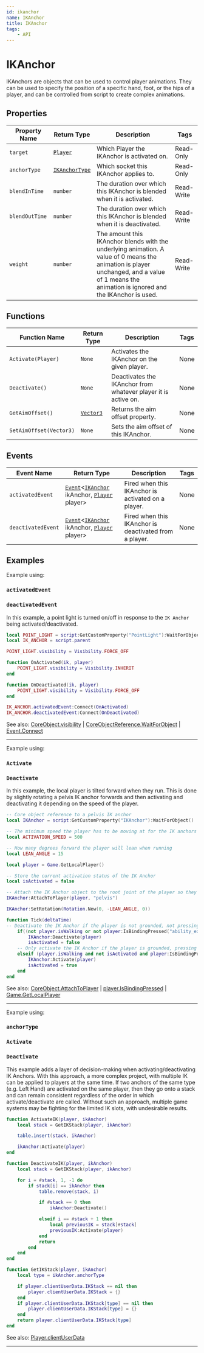 ```yaml
---
id: ikanchor
name: IKAnchor
title: IKAnchor
tags:
    - API
---
```


# IKAnchor

IKAnchors are objects that can be used to control player animations. They can be used to specify the position of a specific hand, foot, or the hips of a player, and can be controlled from script to create complex animations.

## Properties

| Property Name | Return Type | Description | Tags |
| -------- | ----------- | ----------- | ---- |
| `target` | [`Player`](player.md) | Which Player the IKAnchor is activated on. | Read-Only |
| `anchorType` | [`IKAnchorType`](enums.md#ikanchortype) | Which socket this IKAnchor applies to. | Read-Only |
| `blendInTime` | `number` | The duration over which this IKAnchor is blended when it is activated. | Read-Write |
| `blendOutTime` | `number` | The duration over which this IKAnchor is blended when it is deactivated. | Read-Write |
| `weight` | `number` | The amount this IKAnchor blends with the underlying animation. A value of 0 means the animation is player unchanged, and a value of 1 means the animation is ignored and the IKAnchor is used. | Read-Write |

## Functions

| Function Name | Return Type | Description | Tags |
| -------- | ----------- | ----------- | ---- |
| `Activate(Player)` | `None` | Activates the IKAnchor on the given player. | None |
| `Deactivate()` | `None` | Deactivates the IKAnchor from whatever player it is active on. | None |
| `GetAimOffset()` | [`Vector3`](vector3.md) | Returns the aim offset property. | None |
| `SetAimOffset(Vector3)` | `None` | Sets the aim offset of this IKAnchor. | None |

## Events

| Event Name | Return Type | Description | Tags |
| ----- | ----------- | ----------- | ---- |
| `activatedEvent` | [`Event`](event.md)<[`IKAnchor`](ikanchor.md) ikAnchor, [`Player`](player.md) player> | Fired when this IKAnchor is activated on a player. | None |
| `deactivatedEvent` | [`Event`](event.md)<[`IKAnchor`](ikanchor.md) ikAnchor, [`Player`](player.md) player> | Fired when this IKAnchor is deactivated from a player. | None |

## Examples

Example using:

### `activatedEvent`

### `deactivatedEvent`

In this example, a point light is turned on/off in response to the `IK Anchor` being activated/deactivated.

```lua
local POINT_LIGHT = script:GetCustomProperty("PointLight"):WaitForObject()
local IK_ANCHOR = script.parent

POINT_LIGHT.visibility = Visibility.FORCE_OFF

function OnActivated(ik, player)
    POINT_LIGHT.visibility = Visibility.INHERIT
end

function OnDeactivated(ik, player)
    POINT_LIGHT.visibility = Visibility.FORCE_OFF
end

IK_ANCHOR.activatedEvent:Connect(OnActivated)
IK_ANCHOR.deactivatedEvent:Connect(OnDeactivated)
```

See also: [CoreObject.visibility](coreobject.md) | [CoreObjectReference.WaitForObject](coreobjectreference.md) | [Event.Connect](event.md)

---

Example using:

### `Activate`

### `Deactivate`

In this example, the local player is tilted forward when they run. This is done by slightly rotating a pelvis IK anchor forwards and then activating and deactivating it depending on the speed of the player.

```lua
-- Core object reference to a pelvis IK anchor
local IKAnchor = script:GetCustomProperty("IKAnchor"):WaitForObject()

-- The minimum speed the player has to be moving at for the IK anchors to be activated
local ACTIVATION_SPEED = 500

-- How many degrees forward the player will lean when running
local LEAN_ANGLE = 15

local player = Game.GetLocalPlayer()

-- Store the current activation status of the IK Anchor
local isActivated = false

-- Attach the IK Anchor object to the root joint of the player so they move together
IKAnchor:AttachToPlayer(player, "pelvis")

IKAnchor:SetRotation(Rotation.New(0, -LEAN_ANGLE, 0))

function Tick(deltaTime)
-- Deactivate the IK Anchor if the player is not grounded, not pressing the "W" key, or not moving faster than the `ACTIVATION_SPEED`
    if((not player.isWalking or not player:IsBindingPressed("ability_extra_21") or player:GetVelocity().size <= ACTIVATION_SPEED) and isActivated) then
        IKAnchor:Deactivate(player)
        isActivated = false
    -- Only activate the IK Anchor if the player is grounded, pressing the "W" key, and moving faster than the `ACTIVATION_SPEED`
    elseif (player.isWalking and not isActivated and player:IsBindingPressed("ability_extra_21") and player:GetVelocity().size > ACTIVATION_SPEED) then
        IKAnchor:Activate(player)
        isActivated = true
    end
end
```

See also: [CoreObject.AttachToPlayer](coreobject.md) | [player.IsBindingPressed](player.md) | [Game.GetLocalPlayer](game.md)

---

Example using:

### `anchorType`

### `Activate`

### `Deactivate`

This example adds a layer of decision-making when activating/deactivating IK Anchors. With this approach, a more complex project, with multiple IK can be applied to players at the same time. If two anchors of the same type (e.g. Left Hand) are activated on the same player, then they go onto a stack and can remain consistent regardless of the order in which activate/deactivate are called. Without such an approach, multiple game systems may be fighting for the limited IK slots, with undesirable results.

```lua
function ActivateIK(player, ikAnchor)
    local stack = GetIKStack(player, ikAnchor)

    table.insert(stack, ikAnchor)

    ikAnchor:Activate(player)
end

function DeactivateIK(player, ikAnchor)
    local stack = GetIKStack(player, ikAnchor)

    for i = #stack, 1, -1 do
        if stack[i] == ikAnchor then
            table.remove(stack, i)

            if #stack == 0 then
                ikAnchor:Deactivate()

            elseif i == #stack + 1 then
                local previousIK = stack[#stack]
                previousIK:Activate(player)
            end
            return
        end
    end
end

function GetIKStack(player, ikAnchor)
    local type = ikAnchor.anchorType

    if player.clientUserData.IKStack == nil then
        player.clientUserData.IKStack = {}
    end
    if player.clientUserData.IKStack[type] == nil then
        player.clientUserData.IKStack[type] = {}
    end
    return player.clientUserData.IKStack[type]
end
```

See also: [Player.clientUserData](player.md)

---
